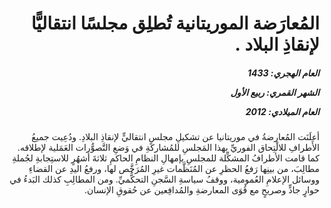 <h1 dir="rtl">المُعارَضة الموريتانية تُطلِق مجلسًا انتقاليًّا لإنقاذِ البلاد .</h1>

<h5 dir="rtl">العام الهجري:  1433

الشهر القمري: ربيع الأول

العام الميلادي: 2012</h5>

<p dir="rtl">أعلَنَت المُعارضةُ في موريتانيا عن تشكيلِ مجلسٍ انتقاليٍّ لإنقاذِ البلادِ. ودُعِيت جميعُ الأَطرافِ للالْتِحاق الفوريِّ بهذا المَجلسِ للمُشاركةِ في وَضعِ التَّصوُّرات العَمَلية لإطلاقه. كما قامت الأطرافُ المشكِّلة للمجلسِ بإمهالِ النظامِ الحاكمِ ثلاثةَ أشهُرٍ للاستِجابةِ لجُملةِ مطالِبَ، من بينِها رَفعُ الحظرِ عن المُنَظَّمات غيرِ المُرَخَّص لها، ورفعُ اليدِ عن القضاءِ ووسائل الإعلامِ العُمومية، ووقفُ سياسةِ السَّجنِ التحكُّميِّ. ومن المطالِبِ كذلك البَدءُ في حوارٍ جادٍّ وصريحٍ مع قُوَى المعارضةِ والمُدافِعين عن حُقوقِ الإنسان.</p></br>
